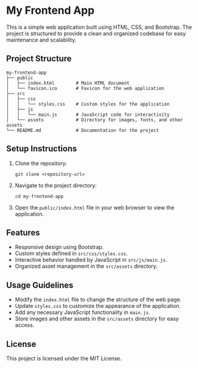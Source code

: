 # My Frontend App

This is a simple web application built using HTML, CSS, and Bootstrap. The project is structured to provide a clean and organized codebase for easy maintenance and scalability.

## Project Structure

```
my-frontend-app
├── public
│   ├── index.html        # Main HTML document
│   └── favicon.ico       # Favicon for the web application
├── src
│   ├── css
│   │   └── styles.css    # Custom styles for the application
│   ├── js
│   │   └── main.js       # JavaScript code for interactivity
│   └── assets            # Directory for images, fonts, and other assets
└── README.md             # Documentation for the project
```

## Setup Instructions

1. Clone the repository:
   ```
   git clone <repository-url>
   ```

2. Navigate to the project directory:
   ```
   cd my-frontend-app
   ```

3. Open the `public/index.html` file in your web browser to view the application.

## Features

- Responsive design using Bootstrap.
- Custom styles defined in `src/css/styles.css`.
- Interactive behavior handled by JavaScript in `src/js/main.js`.
- Organized asset management in the `src/assets` directory.

## Usage Guidelines

- Modify the `index.html` file to change the structure of the web page.
- Update `styles.css` to customize the appearance of the application.
- Add any necessary JavaScript functionality in `main.js`.
- Store images and other assets in the `src/assets` directory for easy access.

## License

This project is licensed under the MIT License.
